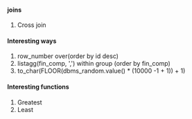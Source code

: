 #### joins

1. Cross join

#### Interesting ways

1. row_number over(order by id desc)
1. listagg(fin_comp, ',') within group (order by fin_comp)
1. to_char(FLOOR(dbms_random.value() \* (10000 -1 + 1)) + 1)

#### Interesting functions

1. Greatest
1. Least
